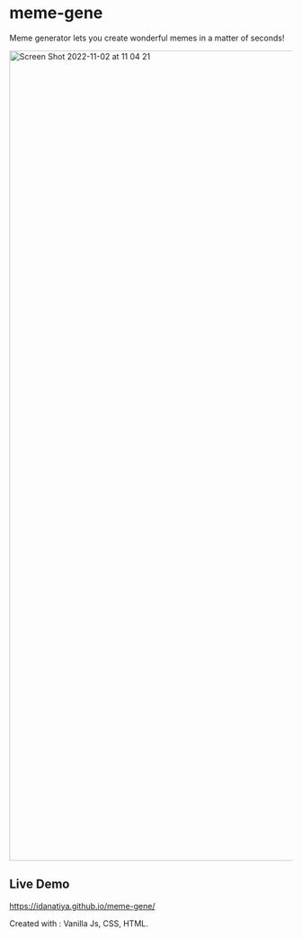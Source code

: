 # meme-gene
Meme generator lets you create wonderful memes in a matter of seconds!

<img width="1440" alt="Screen Shot 2022-11-02 at 11 04 21" src="https://user-images.githubusercontent.com/71948616/199449594-b98f67bc-b4ca-4030-9019-2ca8f54c3d9b.png">


## Live Demo
https://idanatiya.github.io/meme-gene/

Created with : Vanilla Js, CSS, HTML.
